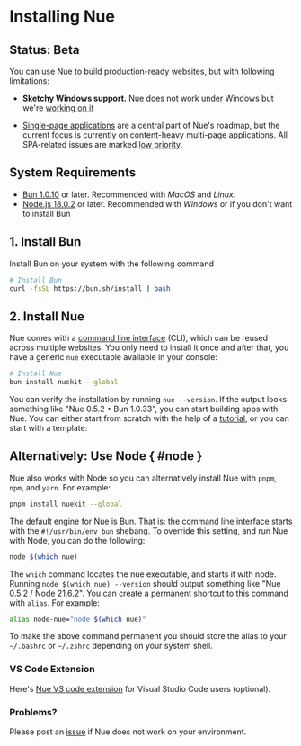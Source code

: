 

# Installing Nue


## Status: Beta
You can use Nue to build production-ready websites, but with following limitations:

* **Sketchy Windows support.** Nue does not work under Windows but we're [working on it](https://github.com/nuejs/nue/issues/249)

* [Single-page applications](single-page-applications.html) are a central part of Nue's roadmap, but the current focus is currently on content-heavy multi-page applications. All SPA-related issues are marked [low priority](https://github.com/nuejs/nue/labels/low%20priority).


## System Requirements

* [Bun 1.0.10](//bun.sh/) or later. Recommended with *MacOS* and *Linux*.
* [Node.js 18.0.2](//nodejs.org/) or later. Recommended with *Windows* or if you don't want to install Bun


## 1. Install Bun
Install Bun on your system with the following command

``` sh
# Install Bun
curl -fsSL https://bun.sh/install | bash
```

## 2. Install Nue
Nue comes with a [command line interface](command-line-interface.html) (CLI), which can be reused across multiple websites. You only need to install it once and after that, you have a generic `nue` executable available in your console:


``` sh
# Install Nue
bun install nuekit --global
```

You can verify the installation by running `nue --version`. If the output looks something like "Nue 0.5.2 • Bun 1.0.33", you can start building apps with Nue. You can either start from scratch with the help of a [tutorial](hello-world.html), or you can start with a template:




## Alternatively: Use Node { #node }
Nue also works with Node so you can alternatively install Nue with `pnpm`, `npm`, and `yarn`. For example:

``` sh
pnpm install nuekit --global
```

The default engine for Nue is Bun. That is: the command line interface starts with the `#!/usr/bin/env bun` shebang. To override this setting, and run Nue with Node, you can do the following:

``` sh
node $(which nue)
```

The `which` command locates the nue executable, and starts it with node. Running `node $(which nue) --version` should output something like "Nue 0.5.2 / Node 21.6.2". You can create a permanent shortcut to this command with `alias`. For example:

``` sh
alias node-nue="node $(which nue)"
```

To make the above command permanent you should store the alias to your `~/.bashrc` or `~/.zshrc` depending on your system shell.



### VS Code Extension
Here's [Nue VS code extension](https://marketplace.visualstudio.com/items?itemName=yaoyuanzhang.nue&ssr=false) for Visual Studio Code users (optional).



### Problems?
Please post an [issue](//github.com/nuejs/nue/issues) if Nue does not work on your environment.




